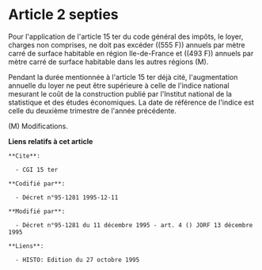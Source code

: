 # Article 2 septies

Pour l'application de l'article 15 ter du code général des impôts, le loyer, charges non comprises, ne doit pas excéder ((555
F)) annuels par mètre carré de surface habitable en région Ile-de-France et ((493 F)) annuels par mètre carré de surface
habitable dans les autres régions (M).

Pendant la durée mentionnée à l'article 15 ter déjà cité, l'augmentation annuelle du loyer ne peut être supérieure à celle de
l'indice national mesurant le coût de la construction publié par l'Institut national de la statistique et des études
économiques. La date de référence de l'indice est celle du deuxième trimestre de l'année précédente.

(M) Modifications.

**Liens relatifs à cet article**

	**Cite**:

	  - CGI 15 ter

	**Codifié par**:

	  - Décret n°95-1281 1995-12-11

	**Modifié par**:

	  - Décret n°95-1281 du 11 décembre 1995 - art. 4 () JORF 13 décembre 1995

	**Liens**:

	  - HISTO: Edition du 27 octobre 1995
